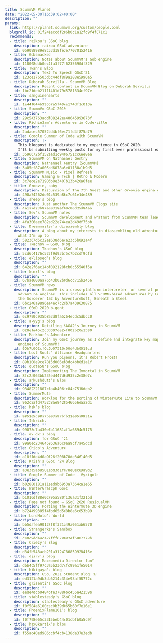 ```yaml
---
title: ScummVM Planet
date: "2022-05-30T16:39:02+00:00"
description: ""
params:
  link: https://planet.scummvm.org/custom/people.opml
  blogroll_id: 01f241eccdf286b0c1a12fc9f4f071c1
  recommends:
  - title: raikou's GSoC blog
    description: raikou GSoC adventure
    id: 059098989e8c63d18fe3e77070152416
  - title: Gobsmacked
    description: Notes about ScummVM's Gob engine
    id: 118008ddb0ec4fa3f77f6235690df329
  - title: Twan's Blog
    description: Text To Speech GSoC'21
    id: 123ce176503d3c44df8d9a288e5990a5
  - title: Deborah Servilla - ScummVM Blog
    description: Recent content in ScummVM Blog on Deborah Servilla
    id: 1bc2fdeb21111401d79d5781334cf97e
  - title: sanguinehearts
    description: ""
    id: 1e44f644b99567a5f49ee174df1c818a
  - title: ScummVm GSoC 2019
    description: ""
    id: 29c543763addf88242ea40645993673f
  - title: RichieSam's Adventures in Code-ville
    description: ""
    id: 2adadec57052dd4bf6e471fd4f875a79
  - title: Google Summer of Code with ScummVM
    description: |-
      This blogpost is dedicated to my experience in GSoC 2020.
      I'll be submitting weekly posts for my first ever professional experience!
    id: 3596672bf152ead1c9406751cc6ee8ea
  - title: ScummVM on Nathanael Gentry
    description: Nathanael Gentry (ScummVM)
    id: 3a05df87a005dd6078a5e01180a1b9d5
  - title: ScummVM Music - Pixel Refresh
    description: Gaming & Tech | Retro & Modern
    id: 3c7ede2e71983b8e3407b13b420a6fee
  - title: Groovie, baby
    description: Discussion of The 7th Guest and other Groovie engine games in ScummVM
    id: 490a54262dd04c539a86c7c61e14e489
  - title: sheep's blog
    description: Just another The ScummVM Blogs site
    id: 4e1a7d23b87e30318ef00c06d25d84ea
  - title: Sev's ScummVM notes
    description: ScummVM development and whatnot from ScummVM team leader
    id: 4fa306aee782ad22e744ea2d49df75bb
  - title: Dreammaster's disassembly blog
    description: A blog about my interests in diassembling old adventure games, and
      what I'm up to
    id: 582367d5c32e1638d6aca23c5b092a4f
  - title: Tkachov — GSoC blog
    description: Tkachov's GSoC blog
    id: 5cd6c4176c523f9d93b75c7b2cdf9cfd
  - title: eklipsed’s blog
    description: ""
    id: 642e2f6ac14bf092128bcb0c55540f5a
  - title: kunxl's blog
    description: ""
    id: 67bae600aa76c43b02b0d6cc715b2456
  - title: ScummVM news
    description: ScummVM is a cross-platform interpreter for several point-and-click
      adventure engines. This includes all SCUMM-based adventures by LucasArts, Simon
      the Sorcerer 1&2 by AdventureSoft, Beneath a Steel
    id: 6bc246a9896ea4ec7c2db7a439630875
  - title: GSoD 2020 b-gent
    description: ""
    id: 6c9790c935b8e3d8fa5264ecdc5dbcc0
  - title: a-yyg's blog
    description: Detailing SAGA2's Journey in ScummVM
    id: 828efa45c2c3d887de24f002b20e1390
  - title: Markhor's Adventure
    description: Join my GSoC journey as I define and integrate key maps in multiple
      engines of ScummVM!
    id: 85b7b062cf6c0b07516c00d4db0019cd
  - title: Lost Souls' Alliance Headquarters
    description: Run you pigeons, it's Robert Frost!
    id: 89b100e9ce7815d006eb3dc4bb8d1a1f
  - title: quote58's GSoC blog
    description: Implementing The Immortal in ScummVM
    id: 8fc2a063bb232ed447d6d935c2e38e7c
  - title: ankushdutt’s Blog
    description: ""
    id: 93482221807cfa4b406fc84c7516deb2
  - title: SummerMute
    description: Worklog for the porting of WinterMute Lite to ScummVM
    id: 962c2afd4752c8ae8428546656eaa2d1
  - title: hsk’s blog
    description: ""
    id: 985265c98a7be03a97bfb22e05a0931e
  - title: Iskrich.
    description: ""
    id: 99073c7a430e7b11681af1a6894c5175
  - title: av_dx's blog
    description: for GSoC '21
    id: 99a0ec2346452636a6c9aa9cf7a45dcd
  - title: Chico's Adventure
    description: ""
    id: a18f1de4d0a9f26f208b70de346140d5
  - title: Krish's GSoC '24 Blog
    description: ""
    id: a3e3a5ab8581abd3d1fd78e0ec89a9d2
  - title: Google Summer of Code - Vyzigold
    description: ""
    id: b02880181a11eed9b6953a7364ca1e65
  - title: WinterGrascph GSoC
    description: ""
    id: b1016df88e0c795a580f136a31f321bd
  - title: Page not found – GSoC 2020 ResidualVM
    description: Porting the Wintermute 3D engine
    id: b724499385f4fbd65d5d8b8a6c053b99
  - title: LordHoto's World
    description: ""
    id: bb5dafea90127f8f321a49a051ab6570
  - title: Strangerke's Sandbox
    description: ""
    id: c40c9dda4ca77fff678082ef5907378b
  - title: Criezy's Blog
    description: ""
    id: d34fb548acb201a3124786859928416e
  - title: djsrv's blog
    description: Macromedia Director fun™
    id: dbb4c5ff97c3a5b23d7cfc99a1fe5014
  - title: hikigaya's blog
    description: GSoC 2021 Student Blog :D
    id: ed3121a9db3dc6214c354e93af58772c
  - title: grisenti's GSoC blog
    description: ""
    id: eede4dcb0484bfe37886bc455a42159b
  - title: stablesteady's GSoC blog
    description: stablesteady's GSoC adventure
    id: f0f584a6100cec0b39d065b60f7e16e1
  - title: PhoenixFlame101’s blog
    description: ""
    id: f0f798e65c3315beb44c01cbfb0a5c9f
  - title: hax0kartik’s blog
    description: ""
    id: f55ad40ed986ccbf4cb4138da37e3edb
---
```

